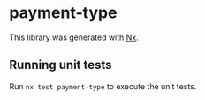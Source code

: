 # payment-type

This library was generated with [Nx](https://nx.dev).

## Running unit tests

Run `nx test payment-type` to execute the unit tests.
